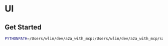 # UI

## Get Started

```bash
PYTHONPATH=/Users/wlin/dev/a2a_with_mcp:/Users/wlin/dev/a2a_with_mcp/samples/python uv run main.py
```

